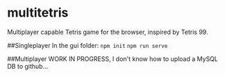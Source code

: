 # multitetris
Multiplayer capable Tetris game for the browser, inspired by Tetris 99.

##Singleplayer
In the gui folder:
`npm init`
`npm run serve`

##Multiplayer
WORK IN PROGRESS, I don't know how to upload a MySQL DB to github...
